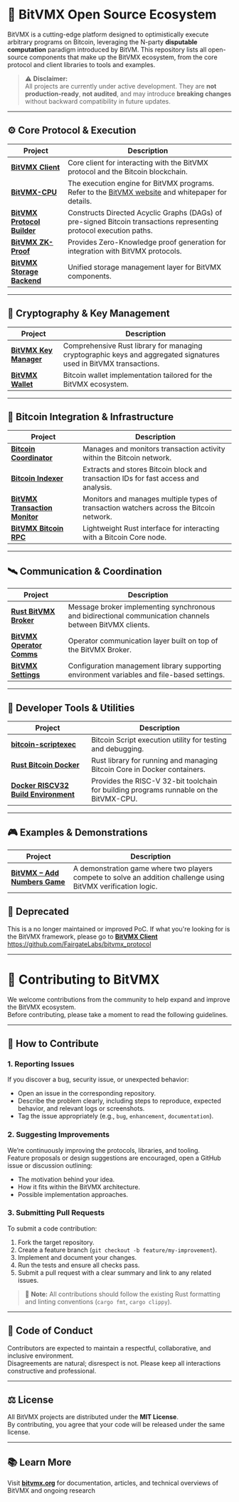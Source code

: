 # 🧩 BitVMX Open Source Ecosystem

BitVMX is a cutting-edge platform designed to optimistically execute arbitrary programs on Bitcoin, leveraging the N-party **disputable computation** paradigm introduced by BitVM.
This repository lists all open-source components that make up the BitVMX ecosystem, from the core protocol and client libraries to tools and examples.  

> ⚠️ **Disclaimer:**  
> All projects are currently under active development. They are **not production-ready**, **not audited**, and may introduce **breaking changes** without backward compatibility in future updates.

---

## ⚙️ Core Protocol & Execution

| Project | Description |
|----------|--------------|
| [**BitVMX Client**](https://github.com/FairgateLabs/rust-bitvmx-client) | Core client for interacting with the BitVMX protocol and the Bitcoin blockchain. |
| [**BitVMX-CPU**](https://github.com/FairgateLabs/BitVMX-CPU) | The execution engine for BitVMX programs. Refer to the [BitVMX website](https://bitvmx.org/) and whitepaper for details. |
| [**BitVMX Protocol Builder**](https://github.com/FairgateLabs/rust-bitvmx-protocol-builder) | Constructs Directed Acyclic Graphs (DAGs) of pre-signed Bitcoin transactions representing protocol execution paths. |
| [**BitVMX ZK-Proof**](https://github.com/FairgateLabs/rust-bitvmx-zk-proof) | Provides Zero-Knowledge proof generation for integration with BitVMX protocols. |
| [**BitVMX Storage Backend**](https://github.com/FairgateLabs/rust-bitvmx-storage-backend) | Unified storage management layer for BitVMX components. |

---

## 🔐 Cryptography & Key Management

| Project | Description |
|----------|--------------|
| [**BitVMX Key Manager**](https://github.com/FairgateLabs/rust-bitvmx-key-manager) | Comprehensive Rust library for managing cryptographic keys and aggregated signatures used in BitVMX transactions. |
| [**BitVMX Wallet**](https://github.com/FairgateLabs/rust-bitvmx-wallet) | Bitcoin wallet implementation tailored for the BitVMX ecosystem. |

---

## 🪩 Bitcoin Integration & Infrastructure

| Project | Description |
|----------|--------------|
| [**Bitcoin Coordinator**](https://github.com/FairgateLabs/rust-bitcoin-coordinator) | Manages and monitors transaction activity within the Bitcoin network. |
| [**Bitcoin Indexer**](https://github.com/FairgateLabs/rust-bitcoin-indexer) | Extracts and stores Bitcoin block and transaction IDs for fast access and analysis. |
| [**BitVMX Transaction Monitor**](https://github.com/FairgateLabs/rust-bitvmx-transaction-monitor) | Monitors and manages multiple types of transaction watchers across the Bitcoin network. |
| [**BitVMX Bitcoin RPC**](https://github.com/FairgateLabs/rust-bitvmx-bitcoin-rpc) | Lightweight Rust interface for interacting with a Bitcoin Core node. |

---

## 🛰 Communication & Coordination

| Project | Description |
|----------|--------------|
| [**Rust BitVMX Broker**](https://github.com/FairgateLabs/rust-bitvmx-broker) | Message broker implementing synchronous and bidirectional communication channels between BitVMX clients. |
| [**BitVMX Operator Comms**](https://github.com/FairgateLabs/rust-bitvmx-operator-comms) | Operator communication layer built on top of the BitVMX Broker. |
| [**BitVMX Settings**](https://github.com/FairgateLabs/rust-bitvmx-settings) | Configuration management library supporting environment variables and file-based settings. |

---

## 🧰 Developer Tools & Utilities

| Project | Description |
|----------|--------------|
| [**bitcoin-scriptexec**](https://github.com/FairgateLabs/rust-bitcoin-scriptexec) | Bitcoin Script execution utility for testing and debugging. |
| [**Rust Bitcoin Docker**](https://github.com/FairgateLabs/rust-bitcoind) | Rust library for running and managing Bitcoin Core in Docker containers. |
| [**Docker RISCV32 Build Environment**](https://github.com/FairgateLabs/bitvmx-docker-riscv32) | Provides the RISC-V 32-bit toolchain for building programs runnable on the BitVMX-CPU. |

---

## 🎮 Examples & Demonstrations

| Project | Description |
|----------|--------------|
| [**BitVMX – Add Numbers Game**](https://github.com/FairgateLabs/bitvmx-hackathon-games) | A demonstration game where two players compete to solve an addition challenge using BitVMX verification logic. |

## 🚫 Deprecated 
This is a no longer maintained or improved PoC. If what you're looking for is the BitVMX framework, please go to [**BitVMX Client**](https://github.com/FairgateLabs/rust-bitvmx-client)
https://github.com/FairgateLabs/bitvmx_protocol

---

# 🤝 Contributing to BitVMX

We welcome contributions from the community to help expand and improve the BitVMX ecosystem.  
Before contributing, please take a moment to read the following guidelines.

---

## 🧠 How to Contribute

### 1. Reporting Issues
If you discover a bug, security issue, or unexpected behavior:
- Open an issue in the corresponding repository.
- Describe the problem clearly, including steps to reproduce, expected behavior, and relevant logs or screenshots.
- Tag the issue appropriately (e.g., `bug`, `enhancement`, `documentation`).

### 2. Suggesting Improvements
We’re continuously improving the protocols, libraries, and tooling.  
Feature proposals or design suggestions are encouraged, open a GitHub issue or discussion outlining:
- The motivation behind your idea.
- How it fits within the BitVMX architecture.
- Possible implementation approaches.

### 3. Submitting Pull Requests
To submit a code contribution:
1. Fork the target repository.
2. Create a feature branch (`git checkout -b feature/my-improvement`).
3. Implement and document your changes.
4. Run the tests and ensure all checks pass.
5. Submit a pull request with a clear summary and link to any related issues.

> 🧩 **Note:** All contributions should follow the existing Rust formatting and linting conventions (`cargo fmt`, `cargo clippy`).

---

## 🧾 Code of Conduct

Contributors are expected to maintain a respectful, collaborative, and inclusive environment.  
Disagreements are natural; disrespect is not. Please keep all interactions constructive and professional.

---

## ⚖️ License

All BitVMX projects are distributed under the **MIT License**.  
By contributing, you agree that your code will be released under the same license.

---

## 📚 Learn More

Visit [**bitvmx.org**](https://bitvmx.org/) for documentation, articles, and technical overviews of BitVMX and ongoing research
